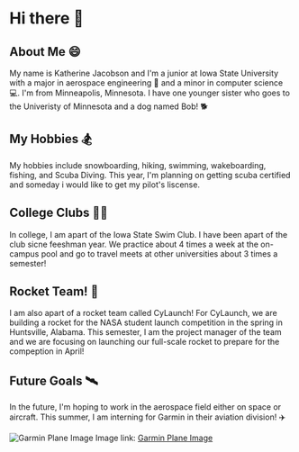 # Hi there 👋

## About Me 😄
My name is Katherine Jacobson and I'm a junior at Iowa State University with a major in aerospace engineering 🚀 and a minor in computer science 💻. I'm from Minneapolis, Minnesota. I have one younger sister who goes to the Univeristy of Minnesota and a dog named Bob! 🐕 

## My Hobbies 🏂
My hobbies include snowboarding, hiking, swimming, wakeboarding, fishing, and Scuba Diving. This year, I'm planning on getting scuba certified and someday i would like to get my pilot's liscense.

## College Clubs 🏊‍♀️
In college, I am apart of the Iowa State Swim Club. I have been apart of the club sicne feeshman year. We practice about 4 times a week at the on-campus pool and go to travel meets at other universities about 3 times a semester!

## Rocket Team! 🚀
I am also apart of a rocket team called CyLaunch! For CyLaunch, we are building a rocket for the NASA student launch competition in the spring in Huntsville, Alabama. This semester, I am the project manager of the team and we are focusing on launching our full-scale rocket to prepare for the compeption in April! 

## Future Goals 🛰️
In the future, I'm hoping to work in the aerospace field either on space or aircraft. This summer, I am interning for Garmin in their aviation division! ✈️

![Garmin Plane Image](https://s12857.pcdn.co/en-US/blog/wp-content/uploads/2020/10/Training-Blog-Header-scaled.jpg)
Image link: [Garmin Plane Image](https://s12857.pcdn.co/en-US/blog/wp-content/uploads/2020/10/Training-Blog-Header-scaled.jpg)

<!--
**kaththekath/kaththekath** is a ✨ _special_ ✨ repository because its `README.md` (this file) appears on your GitHub profile.

Here are some ideas to get you started:

- 🔭 I’m currently working on ...
- 🌱 I’m currently learning ...
- 👯 I’m looking to collaborate on ...
- 🤔 I’m looking for help with ...
- 💬 Ask me about ...
- 📫 How to reach me: ...
- 😄 Pronouns: ...
- ⚡ Fun fact: ...
-->
